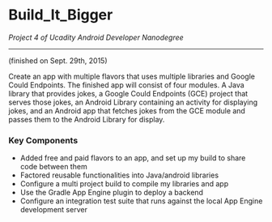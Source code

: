 # Build_It_Bigger
*Project 4 of Ucadity Android Developer Nanodegree*

-----------------------------------

(finished on Sept. 29th, 2015)

Create an app with multiple flavors that uses
multiple libraries and Google Could Endpoints. The finished app will consist
of four modules. A Java library that provides jokes, a Google Could Endpoints
(GCE) project that serves those jokes, an Android Library containing an
activity for displaying jokes, and an Android app that fetches jokes from the
GCE module and passes them to the Android Library for display.

### Key Components

* Added free and paid flavors to an app, and set up my build to share code between them
* Factored reusable functionalities into Java/android libraries
* Configure a multi project build to compile my libraries and app
* Use the Gradle App Engine plugin to deploy a backend
* Configure an integration test suite that runs against the local App Engine development server

